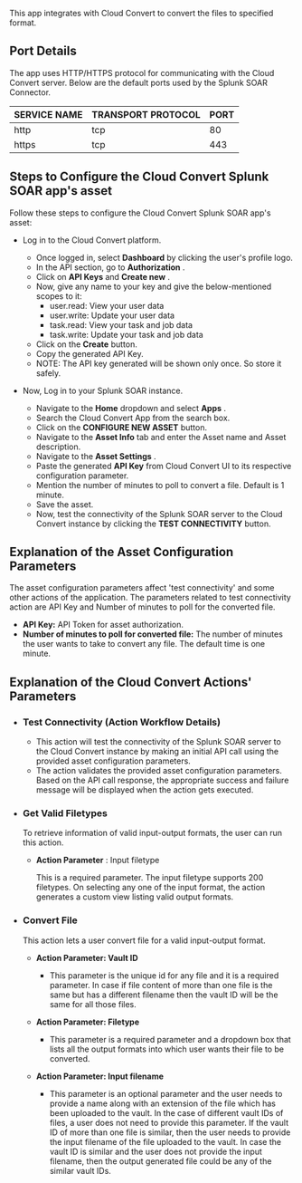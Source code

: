 This app integrates with Cloud Convert to convert the files to specified format.

## Port Details

The app uses HTTP/HTTPS protocol for communicating with the Cloud Convert server. Below are the
default ports used by the Splunk SOAR Connector.

| SERVICE NAME | TRANSPORT PROTOCOL | PORT |
|--------------|--------------------|------|
| http | tcp | 80 |
| https | tcp | 443 |

## Steps to Configure the Cloud Convert Splunk SOAR app's asset

Follow these steps to configure the Cloud Convert Splunk SOAR app's asset:

- Log in to the Cloud Convert platform.

  - Once logged in, select **Dashboard** by clicking the user's profile logo.
  - In the API section, go to **Authorization** .
  - Click on **API Keys** and **Create new** .
  - Now, give any name to your key and give the below-mentioned scopes to it:
    - user.read: View your user data
    - user.write: Update your user data
    - task.read: View your task and job data
    - task.write: Update your task and job data
  - Click on the **Create** button.
  - Copy the generated API Key.
  - NOTE: The API key generated will be shown only once. So store it safely.

- Now, Log in to your Splunk SOAR instance.

  - Navigate to the **Home** dropdown and select **Apps** .
  - Search the Cloud Convert App from the search box.
  - Click on the **CONFIGURE NEW ASSET** button.
  - Navigate to the **Asset Info** tab and enter the Asset name and Asset description.
  - Navigate to the **Asset Settings** .
  - Paste the generated **API Key** from Cloud Convert UI to its respective configuration
    parameter.
  - Mention the number of minutes to poll to convert a file. Default is 1 minute.
  - Save the asset.
  - Now, test the connectivity of the Splunk SOAR server to the Cloud Convert instance by
    clicking the **TEST CONNECTIVITY** button.

## Explanation of the Asset Configuration Parameters

The asset configuration parameters affect 'test connectivity' and some other actions of the
application. The parameters related to test connectivity action are API Key and Number of minutes to
poll for the converted file.

- **API Key:** API Token for asset authorization.
- **Number of minutes to poll for converted file:** The number of minutes the user wants to take
  to convert any file. The default time is one minute.

## Explanation of the Cloud Convert Actions' Parameters

- ### Test Connectivity (Action Workflow Details)

  - This action will test the connectivity of the Splunk SOAR server to the Cloud Convert
    instance by making an initial API call using the provided asset configuration parameters.
  - The action validates the provided asset configuration parameters. Based on the API call
    response, the appropriate success and failure message will be displayed when the action gets
    executed.

- ### Get Valid Filetypes

  To retrieve information of valid input-output formats, the user can run this action.

  - **Action Parameter** : Input filetype

    This is a required parameter. The input filetype supports 200 filetypes. On selecting any
    one of the input format, the action generates a custom view listing valid output formats.

- ### Convert File

  This action lets a user convert file for a valid input-output format.

  - **Action Parameter: Vault ID**

    - This parameter is the unique id for any file and it is a required parameter. In case if
      file content of more than one file is the same but has a different filename then the
      vault ID will be the same for all those files.

  - **Action Parameter: Filetype**

    - This parameter is a required parameter and a dropdown box that lists all the output
      formats into which user wants their file to be converted.

  - **Action Parameter: Input filename**

    - This parameter is an optional parameter and the user needs to provide a name along with
      an extension of the file which has been uploaded to the vault. In the case of different
      vault IDs of files, a user does not need to provide this parameter. If the vault ID of
      more than one file is similar, then the user needs to provide the input filename of the
      file uploaded to the vault. In case the vault ID is similar and the user does not
      provide the input filename, then the output generated file could be any of the similar
      vault IDs.
